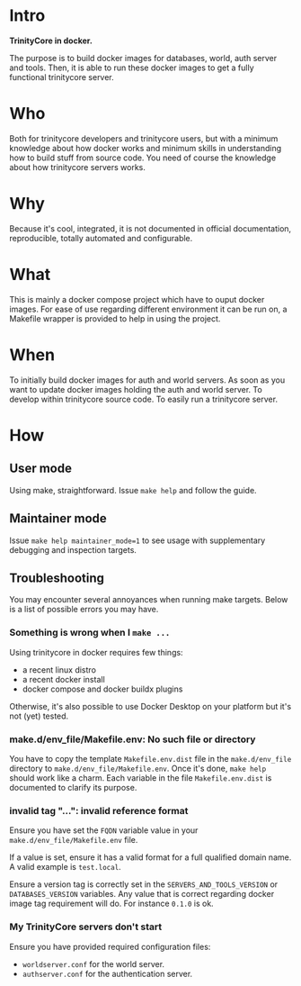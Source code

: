 # Intro

**TrinityCore in docker.**

The purpose is to build docker images for databases, world, auth server and
tools.
Then, it is able to run these docker images to get a fully functional
trinitycore server.

# Who

Both for trinitycore developers and trinitycore users, but with a minimum
knowledge about how docker works and minimum skills in understanding how to
build stuff from source code. You need of course the knowledge about how
trinitycore servers works.

# Why

Because it's cool, integrated, it is not documented in official documentation,
reproducible, totally automated and configurable.

# What

This is mainly a docker compose project which have to ouput docker images.
For ease of use regarding different environment it can be run on, a Makefile
wrapper is provided to help in using the project.

# When

To initially build docker images for auth and world servers.
As soon as you want to update docker images holding the auth and world server.
To develop within trinitycore source code.
To easily run a trinitycore server.

# How

## User mode

Using make, straightforward.
Issue `make help` and follow the guide.

## Maintainer mode

Issue `make help maintainer_mode=1` to see usage with supplementary debugging
and inspection targets.

## Troubleshooting

You may encounter several annoyances when running make targets. Below is a list
of possible errors you may have.

### Something is wrong when I `make ...`

Using trinitycore in docker requires few things:

- a recent linux distro
- a recent docker install
- docker compose and docker buildx plugins

Otherwise, it's also possible to use Docker Desktop on your platform but it's
not (yet) tested.

### make.d/env_file/Makefile.env: No such file or directory

You have to copy the template `Makefile.env.dist` file in the `make.d/env_file`
directory to `make.d/env_file/Makefile.env`. Once it's done, `make help` should
work like a charm.
Each variable in the file `Makefile.env.dist` is documented to clarify its
purpose.

### invalid tag "...": invalid reference format

Ensure you have set the `FQDN` variable value in your
`make.d/env_file/Makefile.env` file.

If a value is set, ensure it has a valid
format for a full qualified domain name. A valid example is `test.local`.

Ensure a version tag is correctly set in the `SERVERS_AND_TOOLS_VERSION` or
`DATABASES_VERSION` variables.
Any value that is correct regarding docker image tag requirement will do.
For instance `0.1.0` is ok.

### My TrinityCore servers don't start

Ensure you have provided required configuration files:

- `worldserver.conf` for the world server.
- `authserver.conf` for the authentication server.

